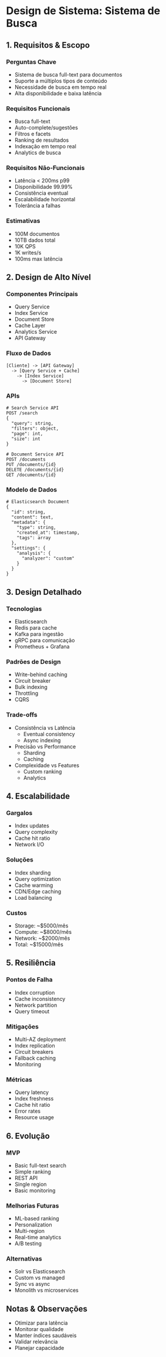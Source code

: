 # Design de Sistema: Sistema de Busca

## 1. Requisitos & Escopo

### Perguntas Chave
- Sistema de busca full-text para documentos
- Suporte a múltiplos tipos de conteúdo
- Necessidade de busca em tempo real
- Alta disponibilidade e baixa latência

### Requisitos Funcionais
- Busca full-text
- Auto-complete/sugestões
- Filtros e facets
- Ranking de resultados
- Indexação em tempo real
- Analytics de busca

### Requisitos Não-Funcionais
- Latência < 200ms p99
- Disponibilidade 99.99%
- Consistência eventual
- Escalabilidade horizontal
- Tolerância a falhas

### Estimativas
- 100M documentos
- 10TB dados total
- 10K QPS
- 1K writes/s
- 100ms max latência

## 2. Design de Alto Nível

### Componentes Principais
- Query Service
- Index Service
- Document Store
- Cache Layer
- Analytics Service
- API Gateway

### Fluxo de Dados
```
[Cliente] -> [API Gateway]
  -> [Query Service + Cache]
    -> [Index Service]
      -> [Document Store]
```

### APIs
```
# Search Service API
POST /search
{
  "query": string,
  "filters": object,
  "page": int,
  "size": int
}

# Document Service API
POST /documents
PUT /documents/{id}
DELETE /documents/{id}
GET /documents/{id}
```

### Modelo de Dados
```
# Elasticsearch Document
{
  "id": string,
  "content": text,
  "metadata": {
    "type": string,
    "created_at": timestamp,
    "tags": array
  },
  "settings": {
    "analysis": {
      "analyzer": "custom"
    }
  }
}
```

## 3. Design Detalhado

### Tecnologias
- Elasticsearch
- Redis para cache
- Kafka para ingestão
- gRPC para comunicação
- Prometheus + Grafana

### Padrões de Design
- Write-behind caching
- Circuit breaker
- Bulk indexing
- Throttling
- CQRS

### Trade-offs
- Consistência vs Latência
  - Eventual consistency
  - Async indexing
- Precisão vs Performance
  - Sharding
  - Caching
- Complexidade vs Features
  - Custom ranking
  - Analytics

## 4. Escalabilidade

### Gargalos
- Index updates
- Query complexity
- Cache hit ratio
- Network I/O

### Soluções
- Index sharding
- Query optimization
- Cache warming
- CDN/Edge caching
- Load balancing

### Custos
- Storage: ~$5000/mês
- Compute: ~$8000/mês
- Network: ~$2000/mês
- Total: ~$15000/mês

## 5. Resiliência

### Pontos de Falha
- Index corruption
- Cache inconsistency
- Network partition
- Query timeout

### Mitigações
- Multi-AZ deployment
- Index replication
- Circuit breakers
- Fallback caching
- Monitoring

### Métricas
- Query latency
- Index freshness
- Cache hit ratio
- Error rates
- Resource usage

## 6. Evolução

### MVP
- Basic full-text search
- Simple ranking
- REST API
- Single region
- Basic monitoring

### Melhorias Futuras
- ML-based ranking
- Personalization
- Multi-region
- Real-time analytics
- A/B testing

### Alternativas
- Solr vs Elasticsearch
- Custom vs managed
- Sync vs async
- Monolith vs microservices

## Notas & Observações

- Otimizar para latência
- Monitorar qualidade
- Manter índices saudáveis
- Validar relevância
- Planejar capacidade 